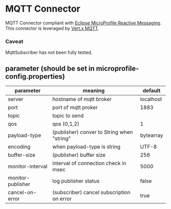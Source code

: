 # MQTT Connector

MQTT Connector compliant with [Eclipse MicroProfile Reactive Messaging](https://download.eclipse.org/microprofile/microprofile-reactive-messaging-2.0/).  
This connector is leveraged by [Vert.x MQTT](https://vertx.io/docs/vertx-mqtt/java/).

### **Caveat**
MqttSubscriber has not been fully tested.


## parameter (should be set in microprofile-config.properties)

| parameter         | meaning                                    | default   |
|-------------------|--------------------------------------------|-----------|
| server            | hostname of mqtt broker                    | localhost |
| port              | port of mqtt proker                        | 1883      |
| topic             | topic to send                              |           |
| qos               | qos (0,1,2)                                | 1         |
| payload-type      | (publisher) conver to String when "string" | bytearray |
| encoding          | when payload-type is string                | UTF-8     |
| buffer-size       | (publisher) buffer size                    | 256       |
| monitor-interval  | interval of connection check in msec       | 5000      |  
| monitor-publisher | log publisher status                       | false     |
| cancel-on-error   | (subscriber) cancel subscription on error  | true      |
   